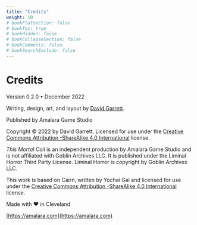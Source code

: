 ```yaml
---
title: "Credits"
weight: 10
# bookFlatSection: false
# bookToc: true
# bookHidden: false
# bookCollapseSection: false
# bookComments: false
# bookSearchExclude: false
---
```


# Credits

Version 0.2.0 • December 2022

Writing, design, art, and layout by [David Garrett](https://www.carpedavid.com/).

Published by Amalara Game Studio

Copyright © 2022 by David Garrett. Licensed for use under the [Creative Commons Attribution -ShareAlike 4.0 International](https://creativecommons.org/licenses/by-sa/4.0/) license.

*This Mortal Coil* is an independent production by Amalara Game Studio and is not affiliated with Goblin Archives LLC. It is published under the Liminal Horror Third Party License. Liminal Horror is copyright by Goblin Archives LLC.

This work is based on Cairn, written by Yochai Gal and licensed for use under the [Creative Commons Attribution -ShareAlike 4.0 International](https://creativecommons.org/licenses/by-sa/4.0/) license.

Made with ❤️ in Cleveland

[https://amalara.com](https://amalara.com)
